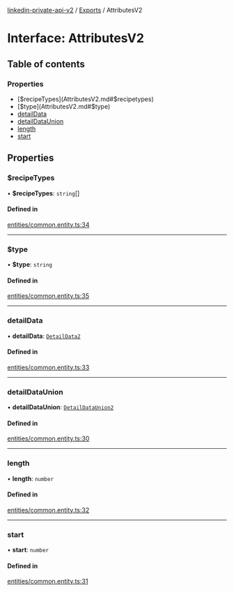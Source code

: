 [linkedin-private-api-v2](../README.md) / [Exports](../modules.md) / AttributesV2

# Interface: AttributesV2

## Table of contents

### Properties

- [$recipeTypes](AttributesV2.md#$recipetypes)
- [$type](AttributesV2.md#$type)
- [detailData](AttributesV2.md#detaildata)
- [detailDataUnion](AttributesV2.md#detaildataunion)
- [length](AttributesV2.md#length)
- [start](AttributesV2.md#start)

## Properties

### $recipeTypes

• **$recipeTypes**: `string`[]

#### Defined in

[entities/common.entity.ts:34](https://github.com/akash-gupt/linkedin-private-api/blob/d170d2d/src/entities/common.entity.ts#L34)

___

### $type

• **$type**: `string`

#### Defined in

[entities/common.entity.ts:35](https://github.com/akash-gupt/linkedin-private-api/blob/d170d2d/src/entities/common.entity.ts#L35)

___

### detailData

• **detailData**: [`DetailData2`](DetailData2.md)

#### Defined in

[entities/common.entity.ts:33](https://github.com/akash-gupt/linkedin-private-api/blob/d170d2d/src/entities/common.entity.ts#L33)

___

### detailDataUnion

• **detailDataUnion**: [`DetailDataUnion2`](DetailDataUnion2.md)

#### Defined in

[entities/common.entity.ts:30](https://github.com/akash-gupt/linkedin-private-api/blob/d170d2d/src/entities/common.entity.ts#L30)

___

### length

• **length**: `number`

#### Defined in

[entities/common.entity.ts:32](https://github.com/akash-gupt/linkedin-private-api/blob/d170d2d/src/entities/common.entity.ts#L32)

___

### start

• **start**: `number`

#### Defined in

[entities/common.entity.ts:31](https://github.com/akash-gupt/linkedin-private-api/blob/d170d2d/src/entities/common.entity.ts#L31)
